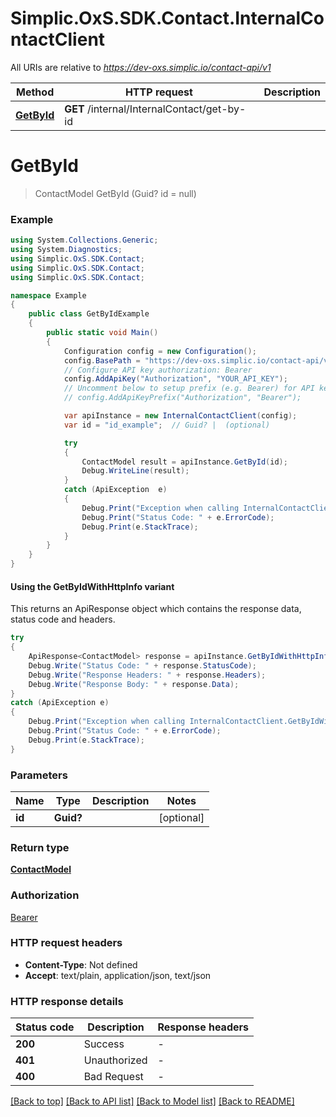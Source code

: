 # Simplic.OxS.SDK.Contact.InternalContactClient

All URIs are relative to *https://dev-oxs.simplic.io/contact-api/v1*

| Method | HTTP request | Description |
|--------|--------------|-------------|
| [**GetById**](InternalContactClient.md#internalinternalcontactgetbyidget) | **GET** /internal/InternalContact/get-by-id |  |

<a id="internalinternalcontactgetbyidget"></a>
# **GetById**
> ContactModel GetById (Guid? id = null)



### Example
```csharp
using System.Collections.Generic;
using System.Diagnostics;
using Simplic.OxS.SDK.Contact;
using Simplic.OxS.SDK.Contact;
using Simplic.OxS.SDK.Contact;

namespace Example
{
    public class GetByIdExample
    {
        public static void Main()
        {
            Configuration config = new Configuration();
            config.BasePath = "https://dev-oxs.simplic.io/contact-api/v1";
            // Configure API key authorization: Bearer
            config.AddApiKey("Authorization", "YOUR_API_KEY");
            // Uncomment below to setup prefix (e.g. Bearer) for API key, if needed
            // config.AddApiKeyPrefix("Authorization", "Bearer");

            var apiInstance = new InternalContactClient(config);
            var id = "id_example";  // Guid? |  (optional) 

            try
            {
                ContactModel result = apiInstance.GetById(id);
                Debug.WriteLine(result);
            }
            catch (ApiException  e)
            {
                Debug.Print("Exception when calling InternalContactClient.GetById: " + e.Message);
                Debug.Print("Status Code: " + e.ErrorCode);
                Debug.Print(e.StackTrace);
            }
        }
    }
}
```

#### Using the GetByIdWithHttpInfo variant
This returns an ApiResponse object which contains the response data, status code and headers.

```csharp
try
{
    ApiResponse<ContactModel> response = apiInstance.GetByIdWithHttpInfo(id);
    Debug.Write("Status Code: " + response.StatusCode);
    Debug.Write("Response Headers: " + response.Headers);
    Debug.Write("Response Body: " + response.Data);
}
catch (ApiException e)
{
    Debug.Print("Exception when calling InternalContactClient.GetByIdWithHttpInfo: " + e.Message);
    Debug.Print("Status Code: " + e.ErrorCode);
    Debug.Print(e.StackTrace);
}
```

### Parameters

| Name | Type | Description | Notes |
|------|------|-------------|-------|
| **id** | **Guid?** |  | [optional]  |

### Return type

[**ContactModel**](ContactModel.md)

### Authorization

[Bearer](../README.md#Bearer)

### HTTP request headers

 - **Content-Type**: Not defined
 - **Accept**: text/plain, application/json, text/json


### HTTP response details
| Status code | Description | Response headers |
|-------------|-------------|------------------|
| **200** | Success |  -  |
| **401** | Unauthorized |  -  |
| **400** | Bad Request |  -  |

[[Back to top]](#) [[Back to API list]](../README.md#documentation-for-api-endpoints) [[Back to Model list]](../README.md#documentation-for-models) [[Back to README]](../README.md)


